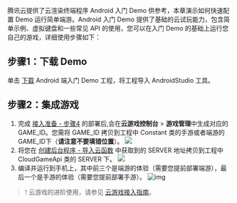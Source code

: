 腾讯云提供了云渲染终端程序 Android 入门  Demo  供参考，本章演示如何快速配置  Demo  运行简单端游。Android 入门 Demo 提供了基础的云试玩能力，包含简单示例、虚拟键盘和一些常见 API 的使用，您可以在入门 Demo 的基础上运行您自己的游戏，详细使用步骤如下：

## 步骤1：下载 Demo[](id:step1)
单击 [下载](https://github.com/tencentyun/cloudgame-android-sdk) Android  端入门 Demo 工程，将工程导入 AndroidStudio 工具。

## 步骤2：集成游戏[](id:step2)
1. 完成 [接入准备 - 步骤4](https://cloud.tencent.com/document/product/1162/46135#step4) 的部署后,会在**云游戏控制台** > **游戏管理**中生成对应的 GAME_ID。您需将 GAME_ID 拷贝到工程中 Constant 类的手游或者端游的 GAME_ID下（**请注意不要填错位置**）。
![](https://qcloudimg.tencent-cloud.cn/raw/bc38016605a950f5ac5be7de61b6ebbf.png)
2. 将您在 [创建后台程序 - 导入云函数](https://cloud.tencent.com/document/product/1162/65429#upload) 中获取到的 SERVER 地址拷贝到工程中 CloudGameApi 类的 SERVER 下。
![](https://qcloudimg.tencent-cloud.cn/raw/496f77549dc99e729ac3a7b4789c9caf.png)
3. 编译并运行到手机上，其中前三个是端游的体验（需要您提前部署端游），最后一个是手游的体验（需要您提前部署手游）。
![img](https://qcloudimg.tencent-cloud.cn/raw/821db57e335fb3993b7e8d23303836db.png)

>! 云游戏的进阶使用，请参见 [云游戏接入指南](https://github.com/tencentyun/cloudgame-android-sdk)。
